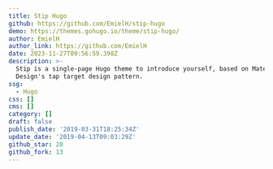 ```yaml
---
title: Stip Hugo
github: https://github.com/EmielH/stip-hugo
demo: https://themes.gohugo.io/theme/stip-hugo/
author: EmielH
author_link: https://github.com/EmielH
date: 2023-11-27T09:56:59.398Z
description: >-
  Stip is a single-page Hugo theme to introduce yourself, based on Material
  Design's tap target design pattern.
ssg:
  - Hugo
css: []
cms: []
category: []
draft: false
publish_date: '2019-03-31T18:25:34Z'
update_date: '2019-04-13T09:03:29Z'
github_star: 20
github_fork: 13
---
```

